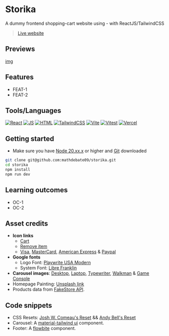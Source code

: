 # Storika

A dummy frontend shopping-cart website using - with ReactJS/TailwindCSS

> [Live website](https://storika.vercel.app/)

## Previews

[img](https://example.com)

## Features

- FEAT-1
- FEAT-2

## Tools/Languages

[![React](https://img.shields.io/badge/-React-000?style=for-the-badge&logo=react)](https://react.dev/learn)
[![JS](https://img.shields.io/badge/-JavaScript-000?style=for-the-badge&logo=javascript&logoColor=F0DB4F)](https://developer.mozilla.org/en-US/docs/Web/JavaScript)
[![HTML](https://img.shields.io/badge/-HTML-000?style=for-the-badge&logo=html5)](https://developer.mozilla.org/en-US/docs/Web/HTML)
[![TailwindCSS](https://img.shields.io/badge/-TailwindCSS-000?style=for-the-badge&logo=tailwindcss&logoColor=1572B6)](https://tailwindcss.com/docs/installation)
[![Vite](https://img.shields.io/badge/-Vite-000?style=for-the-badge&logo=vite)](https://vitejs.dev/guide/)
[![Vitest](https://img.shields.io/badge/-Vitest-000?style=for-the-badge&logo=vitest)](https://vitest.dev/guide/)
[![Vercel](https://img.shields.io/badge/-Vercel-000?style=for-the-badge&logo=vercel)](https://vercel.com/docs/getting-started-with-vercel)

## Getting started

- Make sure you have [Node 20.xx.x](https://nodejs.org/en/download/package-manager) or higher and [Git](https://git-scm.com/downloads) downloaded

```bash
git clone git@github.com:mathdebate09/storika.git
cd storika
npm install
npm run dev
```

## Learning outcomes

- OC-1
- OC-2

## Asset credits

- **Icon links**
  - [Cart](https://lucide.dev/icons/shopping-bag)
  - [Remove item](https://lucide.dev/icons/trash-2)
  - [Visa](https://www.svgrepo.com/svg/328144/visa), [MasterCard](https://www.svgrepo.com/svg/508701/mastercard-full), [American Express](https://www.svgrepo.com/svg/266068/american-express) & [Paypal](https://www.svgrepo.com/svg/508716/paypal)
- **Google fonts**
  - Logo Font: [Playwrite USA Modern](https://fonts.google.com/specimen/Playwrite+US+Modern?preview.text=storika.)
  - System Font: [Libre Franklin](https://fonts.google.com/specimen/Libre+Franklin?preview.text=Hello%20Wolrd)
- **Carousel images**: [Desktop](https://www.artstation.com/artwork/kQQgaA), [Laptop](https://www.aroged.com/2024/06/25/apple-does-not-allow-the-release-of-pc-emulators-on-ios/), [Typewriter](https://unsplash.com/photos/black-typewriter-on-brown-wooden-table-rLNtIsnrp6A), [Walkman](https://medium.com/coinmonks/download-mp3-from-youtube-playlist-efa44493b47a) & [Game Console](https://quizgecko.com/learn/nintendo-trivia-rhntqm)
- Homepage Painting: [Unsplash link](https://unsplash.com/photos/horse-and-carriage-inside-cave-painting-kVXGjqRe7IY)
- Products data from [FakeStore API](https://fakestoreapi.com/).

## Code snippets

- CSS Resets: [Josh W. Comeau's Reset](https://www.joshwcomeau.com/css/custom-css-reset/) && [Andy Bell's Reset](https://piccalil.li/blog/a-more-modern-css-reset/)
- Carousel: A [material-tailwind ui](https://www.material-tailwind.com/docs/react/carousel) component.
- Footer: A [flowbite](https://flowbite.com/docs/components/footer/#social-media-icons) component.
